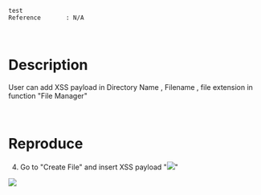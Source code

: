 ```
test
Reference	    : N/A
```
<br>

# Description

User can add XSS payload in Directory Name , Filename , file extension in function "File Manager"

<br>

# Reproduce

4. Go to "Create File" and insert XSS payload "<img src="x'x=x" onerror=javascript&colon;alert&lpar;document&period;cookie&rpar;>" 

<kbd>![](x)</kbd>


